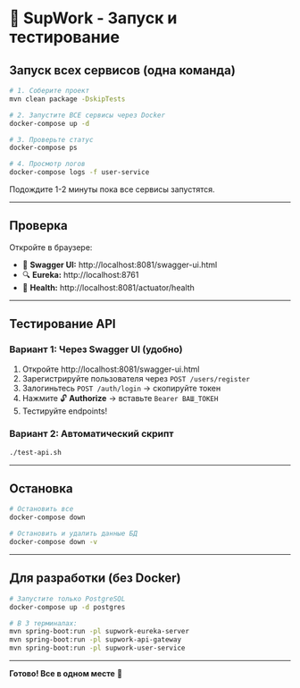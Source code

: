 # 🚀 SupWork - Запуск и тестирование

## Запуск всех сервисов (одна команда)

```bash
# 1. Соберите проект
mvn clean package -DskipTests

# 2. Запустите ВСЕ сервисы через Docker
docker-compose up -d

# 3. Проверьте статус
docker-compose ps

# 4. Просмотр логов
docker-compose logs -f user-service
```

Подождите 1-2 минуты пока все сервисы запустятся.

---

## Проверка

Откройте в браузере:

- 📘 **Swagger UI:** http://localhost:8081/swagger-ui.html
- 🔍 **Eureka:** http://localhost:8761
- 💓 **Health:** http://localhost:8081/actuator/health

---

## Тестирование API

### Вариант 1: Через Swagger UI (удобно)

1. Откройте http://localhost:8081/swagger-ui.html
2. Зарегистрируйте пользователя через `POST /users/register`
3. Залогиньтесь `POST /auth/login` → скопируйте токен
4. Нажмите 🔓 **Authorize** → вставьте `Bearer ВАШ_ТОКЕН`
5. Тестируйте endpoints!

### Вариант 2: Автоматический скрипт

```bash
./test-api.sh
```

---

## Остановка

```bash
# Остановить все
docker-compose down

# Остановить и удалить данные БД
docker-compose down -v
```

---

## Для разработки (без Docker)

```bash
# Запустите только PostgreSQL
docker-compose up -d postgres

# В 3 терминалах:
mvn spring-boot:run -pl supwork-eureka-server
mvn spring-boot:run -pl supwork-api-gateway  
mvn spring-boot:run -pl supwork-user-service
```

---

**Готово! Все в одном месте** 🎉

